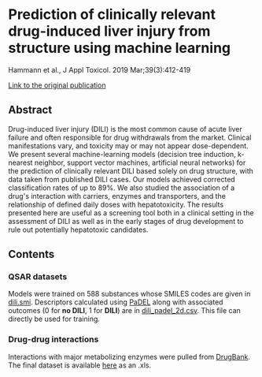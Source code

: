 # Prediction of clinically relevant drug-induced liver injury from structure using machine learning
Hammann et al., J Appl Toxicol. 2019 Mar;39(3):412-419 

[Link to the original publication](https://doi.org/10.1002/jat.3741) 

## Abstract
Drug-induced liver injury (DILI) is the most common cause of acute liver failure and often responsible for drug withdrawals from the market. Clinical manifestations vary, and toxicity may or may not appear dose-dependent. We present several machine-learning models (decision tree induction, k-nearest neighbor, support vector machines, artificial neural networks) for the prediction of clinically relevant DILI based solely on drug structure, with data taken from published DILI cases. Our models achieved corrected classification rates of up to 89%. We also studied the association of a drug's interaction with carriers, enzymes and transporters, and the relationship of defined daily doses with hepatotoxicity. The results presented here are useful as a screening tool both in a clinical setting in the assessment of DILI as well as in the early stages of drug development to rule out potentially hepatotoxic candidates. 

## Contents
### QSAR datasets
Models were trained on 588 substances whose SMILES codes are given in [dili.smi](https://github.com/cptbern/QSAR_DILI_2019/blob/main/datasets/dili.smi). Descriptors calculated using [PaDEL](http://www.yapcwsoft.com/dd/padeldescriptor/) along with associated outcomes (0 for **no DILI**, 1 for **DILI**) are in [dili_padel_2d.csv](https://github.com/cptbern/QSAR_DILI_2019/blob/main/datasets/dili_padel_2d.csv). This file can directly be used for training.

### Drug-drug interactions
Interactions with major metabolizing enzymes were pulled from [DrugBank](https://www.drugbank.com). The final dataset is available [here](https://github.com/cptbern/QSAR_DILI_2019/blob/main/datasets/DrugBank_DDI_interactions.xls) as an .xls.
